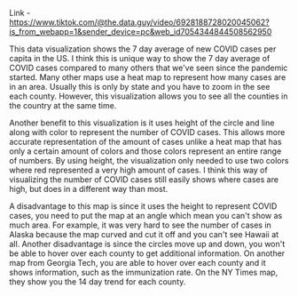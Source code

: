 Link - https://www.tiktok.com/@the.data.guy/video/6928188728020045062?is_from_webapp=1&sender_device=pc&web_id7054344844508562950

This data visualization shows the 7 day average of new COVID cases per capita in the US. I think this is unique way to show the 7 day average of COVID cases compared to many others that we've seen since the pandemic started. Many other maps use a heat map to represent how many cases are in an area. Usually this is only by state and you have to zoom in the see each county. However, this visualization allows you to see all the counties in the country at the same time.

Another benefit to this visualization is it uses height of the circle and line along with color to represent the number of COVID cases. This allows more accurate representation of the amount of cases unlike a heat map that has only a certain amount of colors and those colors represent an entire range of numbers. By using height, the visualization only needed to use two colors where red represented a very high amount of cases. I think this way of visualizing the number of COVID cases still easily shows where cases are high, but does in a different way than most.

A disadvantage to this map is since it uses the height to represent COVID cases, you need to put the map at an angle which mean you can't show as much area. For example, it was very hard to see the number of cases in Alaska because the map curved and cut it off and you can't see Hawaii at all. Another disadvantage is since the circles move up and down, you won't be able to hover over each county to get additional information. On another map from Georgia Tech, you are able to hover over each county and it shows information, such as the immunization rate. On the NY Times map, they show you the 14 day trend for each county. 
